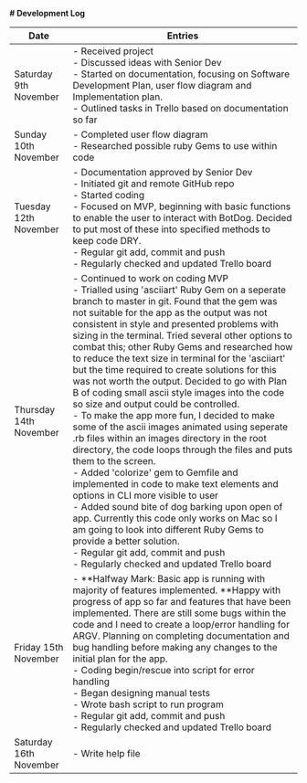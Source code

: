 **# Development Log**



| Date                   | Entries                                                      |
| ---------------------- | ------------------------------------------------------------ |
| Saturday 9th November  | - Received project<br />- Discussed ideas with Senior Dev<br />- Started on documentation, focusing on Software Development Plan, user flow diagram and Implementation plan. <br />- Outlined tasks in Trello based on documentation so far |
| Sunday 10th November   | - Completed user flow diagram<br />- Researched possible ruby Gems to use within code |
| Tuesday 12th November  | - Documentation approved by Senior Dev <br />- Initiated git and remote GitHub repo<br />- Started coding<br />- Focused on MVP, beginning with basic functions to enable the user to interact with BotDog. Decided to put most of these into specified methods to keep code DRY.<br />- Regular git add, commit and push<br />- Regularly checked and updated Trello board |
| Thursday 14th November | - Continued to work on coding MVP<br />- Trialled using 'asciiart' Ruby Gem on a seperate branch to master in git. Found that the gem was not suitable for the app as the output was not consistent in style and presented problems with sizing in the terminal. Tried several other options to combat this; other Ruby Gems and researched how to reduce the text size in terminal for the 'asciiart' but the time required to create solutions for this was not worth the output. Decided to go with Plan B of coding small ascii style images into the code so size and output could be controlled.<br />- To make the app more fun, I decided to make some of the ascii images animated using seperate .rb files within an images directory in the root directory, the code loops through the files and puts them to the screen.<br />- Added 'colorize' gem to Gemfile and implemented in code to make text elements and options in CLI more visible to user<br />- Added sound bite of dog barking upon open of app. Currently this code only works on Mac so I am going to look into different Ruby Gems to provide a better solution.<br />- Regular git add, commit and push<br />- Regularly checked and updated Trello board |
| Friday 15th November   | - **Halfway Mark: Basic app is running with majority of features implemented. **Happy with progress of app so far and features that have been implemented. There are still some bugs within the code and I need to create a loop/error handling for ARGV.  Planning on completing documentation and bug handling before making any changes to the initial plan for the app.<br/>- Coding begin/rescue into script for error handling<br />- Began designing manual tests <br />- Wrote bash script to run program<br />- Regular git add, commit and push<br />- Regularly checked and updated Trello board |
| Saturday 16th November | - Write help file                                            |

